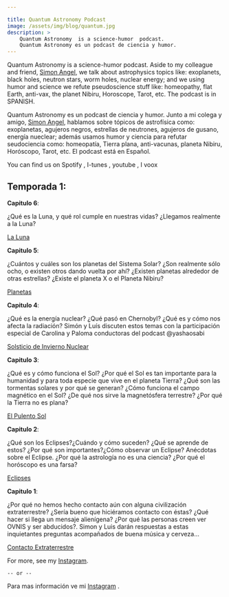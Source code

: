 ```yaml
---

title: Quantum Astronomy Podcast
image: /assets/img/blog/quantum.jpg
description: >
    Quantum Astronomy  is a science-humor  podcast.
    Quantum Astronomy es un podcast de ciencia y humor.
---
```


Quantum Astronomy  is a science-humor  podcast. Aside to my colleague and friend, [Simon Angel](https://www.instagram.com/saangel_/), we talk about astrophysics topics like: exoplanets, black holes, neutron stars, worm holes, nuclear energy; and we using humor and science we refute pseudoscience stuff like: homeopathy, flat Earth, anti-vax, the planet Nibiru, Horoscope, Tarot, etc. The podcast is in SPANISH.


Quantum Astronomy es un podcast de ciencia y humor. Junto a mi colega y amigo, [Simon Angel](https://www.instagram.com/saangel_/), hablamos sobre tópicos de astrofísica como: exoplanetas, agujeros negros, estrellas de neutrones, agujeros de gusano, energía nueclear; además usamos humor y ciencia para refutar seudociencia como: homeopatía, Tierra plana, anti-vacunas, planeta Nibiru, Horóscopo, Tarot, etc. El podcast está en Español.


You can find us on Spotify , I-tunes , youtube , I voox

## Temporada 1:

**Capitulo 6**:

¿Qué es la Luna, y qué rol cumple en nuestras vidas? ¿Llegamos realmente a la Luna?

[La Luna](https://open.spotify.com/episode/4YVoPtLvs66Sb7BLhruBFH?si=vnmH_YarR0CObrNsoHU5bA)  

**Capitulo 5**:

¿Cuántos y cuáles son los planetas del Sistema Solar?
¿Son realmente sólo ocho, o existen otros dando vuelta por ahí? ¿Existen planetas alrededor de otras estrellas? ¿Existe el planeta X o el Planeta Nibiru?

[Planetas](https://open.spotify.com/episode/0LrHFyUmoFQyao2IpYwGdN)

**Capitulo 4**:

¿Qué es la energía nuclear? ¿Qué pasó en Chernobyl? ¿Qué es y cómo nos afecta la radiación? Simón y Luís discuten estos temas con la participación especial de Carolina y Paloma conductoras del podcast @yashaosabi

[Solsticio de Invierno Nuclear](https://open.spotify.com/episode/3qYDiWzW3kEJJ7TbnOUhD1)

**Capitulo 3**:

¿Qué es y cómo funciona el Sol? ¿Por qué el Sol es tan importante para la humanidad y para toda especie que vive en el planeta Tierra? ¿Qué son las tormentas solares y por qué se generan? ¿Cómo funciona el campo magnético en el Sol? ¿De qué nos sirve la magnetósfera terrestre? ¿Por qué la Tierra no es plana?

[El Pulento Sol](https://open.spotify.com/episode/3M6TKGl1brSfGvfdB5ltjp)

**Capitulo 2**:

¿Qué son los Eclipses?¿Cuándo y cómo suceden? ¿Qué se aprende de estos? ¿Por qué son importantes?¿Cómo observar un Eclipse? Anécdotas sobre el Eclipse. ¿Por qué la astrología no es una ciencia? ¿Por qué el horóscopo es una farsa?

[Eclipses](https://open.spotify.com/episode/5QCaI7Xg8vZxqftRSf3cZn)

**Capitulo 1**:

¿Por qué no hemos hecho contacto aún con alguna civilización extraterrestre? ¿Sería bueno que hiciéramos contacto con éstas? ¿Qué hacer si llega un mensaje alienígena? ¿Por qué las personas creen ver OVNIS y ser abducidos?. Simon y Luis darán respuestas a estas inquietantes preguntas acompañados de buena música y cerveza…

[Contacto Extraterrestre](https://open.spotify.com/episode/22q77kDTTQJEBpk3NNB2Ye)


For more, see my [Instagram](https://www.instagram.com/strangepulsar/).

    -- or --

Para mas información ve mi [Instagram](https://www.instagram.com/strangepulsar/) .